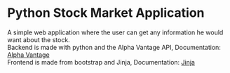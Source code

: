 # Python Stock Market Application
A simple web application where the user can get any information he would want about the stock.<br>
Backend is made with python and the Alpha Vantage API, Documentation: [Alpha Vantage](https://www.alphavantage.co/documentation/)<br>
Frontend is made from bootstrap and Jinja, Documentation: [Jinja](https://jinja.palletsprojects.com/en/3.0.x/)
 
